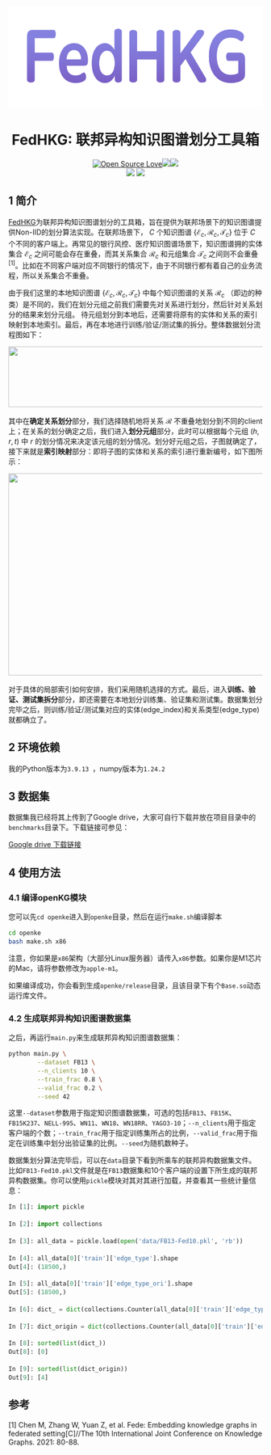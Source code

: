 <!--
 * @Descripttion: 
 * @Version: 1.0
 * @Author: ZhangHongYu
 * @Date: 2022-07-04 17:31:00
 * @LastEditors: ZhangHongYu
 * @LastEditTime: 2022-07-07 15:14:04
-->
<!--
 * @Descripttion: 
 * @Version: 1.0
 * @Author: ZhangHongYu
 * @Date: 2022-07-03 20:27:59
 * @LastEditors: ZhangHongYu
 * @LastEditTime: 2022-07-04 17:04:43
-->
<p align="center">
<img src="pic/logo.png" width="600" height="200">
</p>

<div align="center">

# FedHKG: 联邦异构知识图谱划分工具箱

[![Open Source Love](https://badges.frapsoft.com/os/v2/open-source.svg?v=103)](https://github.com/orion-orion/FedHKG)[![](https://img.shields.io/github/license/orion-orion/FedHKG)](https://github.com/orion-orion/FedHKG/blob/main/LICENSE)[![](https://img.shields.io/github/stars/orion-orion/FedHKG?style=social)](https://github.com/orion-orion/FedHKG)
<br/>
[![](https://img.shields.io/github/directory-file-count/orion-orion/FedHKG)](https://github.com/orion-orion/FedHKG) [![](https://img.shields.io/github/languages/code-size/orion-orion/FedHKG)](https://github.com/orion-orion/FedHKG) 
</div>

## 1 简介
[FedHKG](https://github.com/orion-orion/FedHKG.git)为联邦异构知识图谱划分的工具箱，旨在提供为联邦场景下的知识图谱提供Non-IID的划分算法实现。在联邦场景下， $C$ 个知识图谱 $\{\mathcal{E}_c, \mathcal{R}_c, \mathcal{T}_c\}$ 位于 $C$ 个不同的客户端上。再常见的银行风控、医疗知识图谱场景下，知识图谱拥的实体集合 $\mathcal{E}_c$ 之间可能会存在重叠，而其关系集合 $\mathcal{R}_c$ 和元组集合 $\mathcal{T}_c$ 之间则不会重叠<sup>[1]</sup>。比如在不同客户端对应不同银行的情况下，由于不同银行都有着自己的业务流程，所以关系集合不重叠。

由于我们这里的本地知识图谱 $\{\mathcal{E}_c, \mathcal{R}_c, \mathcal{T}_c\}$ 中每个知识图谱的关系 $\mathcal{R}_c$ （即边的种类）是不同的，我们在划分元组之前我们需要先对关系进行划分，然后针对关系划分的结果来划分元组。 待元组划分到本地后，还需要将原有的实体和关系的索引映射到本地索引。最后，再在本地进行训练/验证/测试集的拆分。整体数据划分流程图如下：

<p align="center">
<img src="https://images.cnblogs.com/cnblogs_com/blogs/538207/galleries/2108041/o_221026095716_%E8%81%94%E9%82%A6%E7%9F%A5%E8%AF%86%E5%9B%BE%E8%B0%B1%E6%95%B0%E6%8D%AE%E5%88%92%E5%88%86%E6%B5%81%E7%A8%8B%E5%9B%BE.png" width = "680" height="120">
</p>

其中在**确定关系划分**部分，我们选择随机地将关系 $\mathcal{R}$ 不重叠地划分到不同的client上；在关系的划分确定之后，我们进入**划分元组**部分，此时可以根据每个元组 $(h,r,t)$ 中 $r$ 的划分情况来决定该元组的划分情况。划分好元组之后，子图就确定了，接下来就是**索引映射**部分：即将子图的实体和关系的索引进行重新编号，如下图所示：

<p align="center">
<img src="https://images.cnblogs.com/cnblogs_com/blogs/538207/galleries/2108041/o_bdba7568.png" width = "670" height="400">
</p>

对于具体的局部索引如何安排，我们采用随机选择的方式。最后，进入**训练、验证、测试集拆分**部分，即还需要在本地划分训练集、验证集和测试集。数据集划分完毕之后，则训练/验证/测试集对应的实体(edge_index)和关系类型(edge_type)就都确立了。

## 2 环境依赖
我的Python版本为`3.9.13 `，numpy版本为`1.24.2`

## 3 数据集

数据集我已经将其上传到了Google drive，大家可自行下载并放在项目目录中的`benchmarks`目录下。下载链接可参见：

[Google drive 下载链接](https://drive.google.com/drive/folders/1l4BbSaxDv5Nswe0A1MZo5xRUB7cR6orM?usp=sharing)


## 4 使用方法
### 4.1 编译openKG模块

您可以先`cd openke`进入到`openke`目录，然后在运行`make.sh`编译脚本
```bash
cd openke
bash make.sh x86
```
注意，你如果是`x86`架构（大部分Linux服务器）请传入`x86`参数。如果你是M1芯片的Mac，请将参数修改为`apple-m1`。

如果编译成功，你会看到生成`openke/release`目录，且该目录下有个`Base.so`动态运行库文件。

### 4.2 生成联邦异构知识图谱数据集

之后，再运行`main.py`来生成联邦异构知识图谱数据集：
```bash
python main.py \
        --dataset FB13 \
        --n_clients 10 \
        --train_frac 0.8 \
        --valid_frac 0.2 \
        --seed 42
```
这里`--dataset`参数用于指定知识图谱数据集，可选的包括`FB13`、`FB15K`、`FB15K237`、`NELL-995`、`WN11`、`WN18`、`WN18RR`、`YAGO3-10`；`--n_clients`用于指定客户端的个数；`--train_frac`用于指定训练集所占的比例，`--valid_frac`用于指定在训练集中划分出验证集的比例。`--seed`为随机数种子。

数据集划分算法完毕后，可以在`data`目录下看到所乘车的联邦异构数据集文件。比如`FB13-Fed10.pkl`文件就是在`FB13`数据集和10个客户端的设置下所生成的联邦异构数据集。你可以使用`pickle`模块对其对其进行加载，并查看其一些统计量信息：
```python
In [1]: import pickle

In [2]: import collections

In [3]: all_data = pickle.load(open('data/FB13-Fed10.pkl', 'rb'))

In [4]: all_data[0]['train']['edge_type'].shape
Out[4]: (18500,)

In [5]: all_data[0]['train']['edge_type_ori'].shape
Out[5]: (18500,)

In [6]: dict_ = dict(collections.Counter(all_data[0]['train']['edge_type']))

In [7]: dict_origin = dict(collections.Counter(all_data[0]['train']['edge_type_ori']))

In [8]: sorted(list(dict_))
Out[8]: [0]

In [9]: sorted(list(dict_origin))
Out[9]: [4]
```


## 参考
[1] Chen M, Zhang W, Yuan Z, et al. Fede: Embedding knowledge graphs in federated setting[C]//The 10th International Joint Conference on Knowledge Graphs. 2021: 80-88.